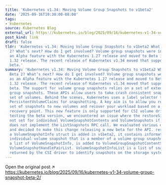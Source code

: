 ```yaml
---
title: 'Kubernetes v1.34: Moving Volume Group Snapshots to v1beta2'
date: '2025-09-16T10:30:00-08:00'
tags:
- kubernetes
source: Kubernetes Blog
external_url: https://kubernetes.io/blog/2025/09/16/kubernetes-v1-34-volume-group-snapshot-beta-2/
post_kind: link
draft: false
tldr: 'Kubernetes v1.34: Moving Volume Group Snapshots to v1beta2 What''s new in Beta
  2? What’s next? How do I get involved? Volume group snapshots were introduced as
  an Alpha feature with the Kubernetes 1.27 release and moved to Beta in the Kubernetes
  1.32 release. The recent release of Kubernetes v1.34 moved that support to a second
  beta.'
summary: 'Kubernetes v1.34: Moving Volume Group Snapshots to v1beta2 What''s new in
  Beta 2? What’s next? How do I get involved? Volume group snapshots were introduced
  as an Alpha feature with the Kubernetes 1.27 release and moved to Beta in the Kubernetes
  1.32 release. The recent release of Kubernetes v1.34 moved that support to a second
  beta. The support for volume group snapshots relies on a set of extension APIs for
  group snapshots. These APIs allow users to take crash consistent snapshots for a
  set of volumes. Behind the scenes, Kubernetes uses a label selector to group multiple
  PersistentVolumeClaims for snapshotting. A key aim is to allow you restore that
  set of snapshots to new volumes and recover your workload based on a crash consistent
  recovery point. This new feature is only supported for CSI volume drivers. While
  testing the beta version, we encountered an issue where the restoreSize field is
  not set for individual VolumeSnapshotContents and VolumeSnapshots if CSI driver
  does not implement the ListSnapshots RPC call. We evaluated various options here
  and decided to make this change releasing a new beta for the API. restoreSize Specifically,
  a VolumeSnapshotInfo struct is added in v1beta2, it contains information for an
  individual volume snapshot that is a member of a volume group snapshot. VolumeSnapshotInfoList,
  a list of VolumeSnapshotInfo, is added to VolumeGroupSnapshotContentStatus, replacing
  VolumeSnapshotHandlePairList. VolumeSnapshotInfoList is a list of snapshot information
  returned by the CSI driver to identify snapshots on the storage system.'
---
```

Open the original post ↗ https://kubernetes.io/blog/2025/09/16/kubernetes-v1-34-volume-group-snapshot-beta-2/
